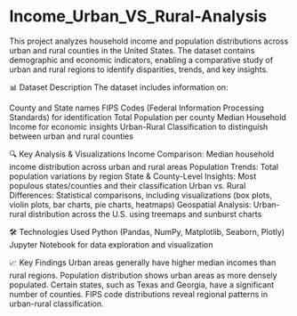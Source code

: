 # Income_Urban_VS_Rural-Analysis
This project analyzes household income and population distributions across urban and rural counties in the United States. The dataset contains demographic and economic indicators, enabling a comparative study of urban and rural regions to identify disparities, trends, and key insights.

📊 Dataset Description
The dataset includes information on:

County and State names
FIPS Codes (Federal Information Processing Standards) for identification
Total Population per county
Median Household Income for economic insights
Urban-Rural Classification to distinguish between urban and rural counties

🔍 Key Analysis & Visualizations
Income Comparison: Median household income distribution across urban and rural areas
Population Trends: Total population variations by region
State & County-Level Insights: Most populous states/counties and their classification
Urban vs. Rural Differences: Statistical comparisons, including visualizations (box plots, violin plots, bar charts, pie charts, heatmaps)
Geospatial Analysis: Urban-rural distribution across the U.S. using treemaps and sunburst charts

🛠️ Technologies Used
Python (Pandas, NumPy, Matplotlib, Seaborn, Plotly)
Jupyter Notebook for data exploration and visualization

📈 Key Findings
Urban areas generally have higher median incomes than rural regions.
Population distribution shows urban areas as more densely populated.
Certain states, such as Texas and Georgia, have a significant number of counties.
FIPS code distributions reveal regional patterns in urban-rural classification.

